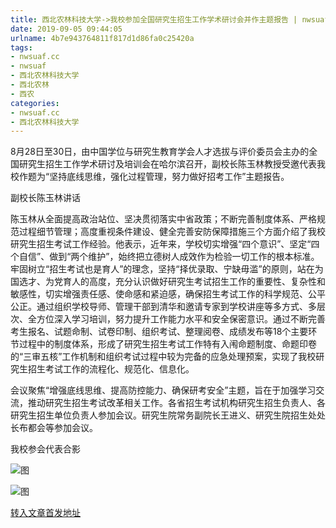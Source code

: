 ```yaml
---
title: 西北农林科技大学->我校参加全国研究生招生工作学术研讨会并作主题报告 | nwsuaf.cc
date: 2019-09-05 09:44:05
urlname: 4b7e943764811f817d1d86fa0c25420a
tags: 
- nwsuaf.cc
- nwsuaf
- 西北农林科技大学
- 西北农林
- 西农
categories:
- nwsuaf.cc
- 西北农林科技大学
---
```



8月28日至30日，由中国学位与研究生教育学会人才选拔与评价委员会主办的全国研究生招生工作学术研讨及培训会在哈尔滨召开，副校长陈玉林教授受邀代表我校作题为“坚持底线思维，强化过程管理，努力做好招考工作”主题报告。

副校长陈玉林讲话

陈玉林从全面提高政治站位、坚决贯彻落实中省政策；不断完善制度体系、严格规范过程细节管理；高度重视条件建设、健全完善安防保障措施三个方面介绍了我校研究生招生考试工作经验。他表示，近年来，学校切实增强“四个意识”、坚定“四个自信”、做到“两个维护”，始终把立德树人成效作为检验一切工作的根本标准。牢固树立“招生考试也是育人”的理念，坚持“择优录取、宁缺毋滥”的原则，站在为国选才、为党育人的高度，充分认识做好研究生考试招生工作的重要性、复杂性和敏感性，切实增强责任感、使命感和紧迫感，确保招生考试工作的科学规范、公平公正。通过组织学校导师、管理干部到清华和邀请专家到学校讲座等多方式、多层次、全方位深入学习培训，努力提升工作能力水平和安全保密意识。通过不断完善考生报名、试题命制、试卷印制、组织考试、整理阅卷、成绩发布等18个主要环节过程中的制度体系，形成了研究生招生考试工作特有入闱命题制度、命题印卷的“三审五核”工作机制和组织考试过程中较为完备的应急处理预案，实现了我校研究生招生考试工作的流程化、规范化、信息化。

会议聚焦“增强底线思维、提高防控能力、确保研考安全”主题，旨在于加强学习交流，推动研究生招生考试改革相关工作。各省招生考试机构研究生招生负责人、各研究生招生单位负责人参加会议。研究生院常务副院长王进义、研究生院招生处处长布都会等参加会议。

我校参会代表合影



![图](https://news.nwsuaf.edu.cn/images/content/2019-09/20190903182311644922.jpg)

![图](https://news.nwsuaf.edu.cn/images/content/2019-09/20190903182208767862.jpg)

[转入文章首发地址](https://news.nwsuaf.edu.cn/xnxw/91561.htm)